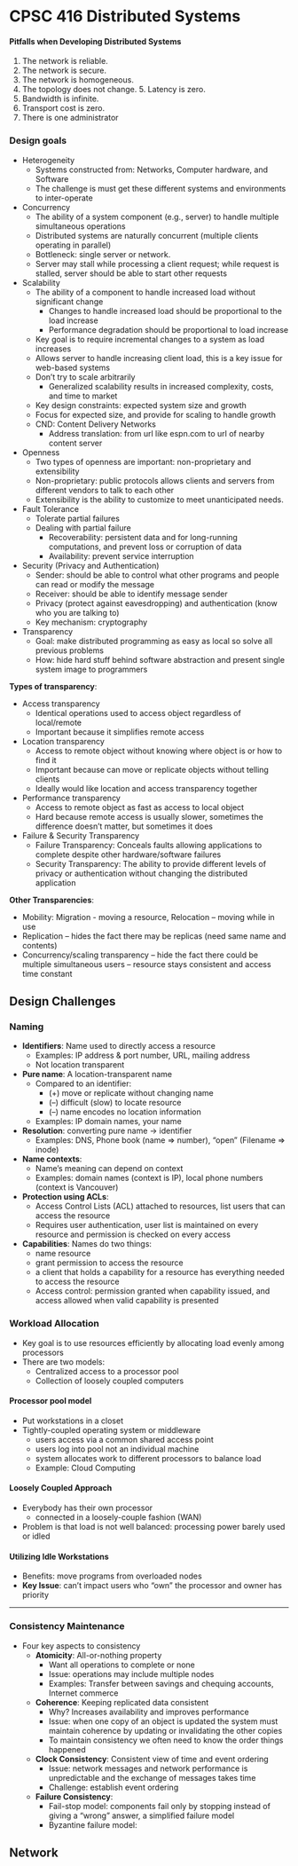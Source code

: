# CPSC 416 Distributed Systems

#### Pitfalls when Developing Distributed Systems
1. The network is reliable.
2. The network is secure.
3. The network is homogeneous.
4. The topology does not change. 5. Latency is zero.
6. Bandwidth is infinite.
7. Transport cost is zero.
8. There is one administrator

### Design goals
- Heterogeneity 
	- Systems constructed from: Networks, Computer hardware, and Software
	- The challenge is must get these different systems and environments to inter-operate
- Concurrency 
	- The ability of a system component (e.g., server) to handle multiple simultaneous operations
	- Distributed systems are naturally concurrent (multiple clients operating in parallel)
	- Bottleneck: single server or network.
	- Server may stall while processing a client request; while request is stalled, server should be able to start other requests
- Scalability
	- The ability of a component to handle increased load without significant change
		- Changes to handle increased load should be proportional to the load increase
		- Performance degradation should be proportional to load increase
	- Key goal is to require incremental changes to a system as load increases
	- Allows server to handle increasing client load, this is a key issue for web-based systems
	- Don’t try to scale arbitrarily
		- Generalized scalability results in increased complexity, costs, and time to market
	- Key design constraints: expected system size and growth
	- Focus for expected size, and provide for scaling to handle growth
	- CND: Content Delivery Networks
		- Address translation: from url like espn.com to url of nearby content server
- Openness
	- Two types of openness are important: non-proprietary and extensibility
	- Non-proprietary: public protocols allows clients and servers from different vendors to talk to each other
	- Extensibility is the ability to customize to meet unanticipated needs.
- Fault Tolerance
	- Tolerate partial failures
	- Dealing with partial failure
		- Recoverability: persistent data and for long-running computations, and prevent loss or corruption of data
		- Availability: prevent service interruption
- Security (Privacy and Authentication) 
	- Sender: should be able to control what other programs and people can read or modify the message
	- Receiver: should be able to identify message sender
	- Privacy (protect against eavesdropping) and authentication (know who you are talking to)
	- Key mechanism: cryptography
- Transparency
	- Goal: make distributed programming as easy as local so solve all previous problems
	- How: hide hard stuff behind software abstraction and present single system image to programmers

__Types of transparency__:

- Access transparency
	- Identical operations used to access object regardless of local/remote
	- Important because it simplifies remote access
- Location transparency
	- Access to remote object without knowing where object is or how to find it
	- Important because can move or replicate objects without telling clients
	- Ideally would like location and access transparency together
- Performance transparency
	- Access to remote object as fast as access to local object
	- Hard because remote access is usually slower, sometimes the difference doesn’t matter, but sometimes it does
- Failure & Security Transparency
	- Failure Transparency: Conceals faults allowing applications to complete despite other hardware/software failures
	- Security Transparency: The ability to provide different levels of privacy or authentication without changing the distributed application

__Other Transparencies__:

- Mobility: Migration - moving a resource, Relocation – moving while in use
- Replication – hides the fact there may be replicas (need same name and contents)
- Concurrency/scaling transparency – hide the fact there could be multiple simultaneous users – resource stays consistent and access time constant

## Design Challenges

### Naming
- __Identifiers__: Name used to directly access a resource
	- Examples: IP address & port number, URL, mailing address
	- Not location transparent 
- __Pure name__: A location-transparent name
	- Compared to an identifier:
		- (+) move or replicate without changing name
		- (–) difficult (slow) to locate resource
		- (–) name encodes no location information
	- Examples: IP domain names, your name
- __Resolution__: converting pure name -> identifier
	- Examples: DNS, Phone book (name => number), “open” (Filename => inode)
- __Name contexts__:
	- Name’s meaning can depend on context
	- Examples: domain names (context is IP),  local phone numbers (context is Vancouver) 
- __Protection using ACLs__:
	- Access Control Lists (ACL) attached to resources, list users that can access the resource
	- Requires user authentication, user list is maintained on every resource and permission is checked on every access
- __Capabilities__: Names do two things:
	- name resource
	- grant permission to access the resource
	- a client that holds a capability for a resource has everything needed to access the resource
	- Access control: permission granted when capability issued, and access allowed when valid capability is presented

### Workload Allocation
- Key goal is to use resources efficiently by allocating load evenly among processors
- There are two models:
	- Centralized access to a processor pool
	- Collection of loosely coupled computers

#### Processor pool model
- Put workstations in a closet
- Tightly-coupled operating system or middleware
	- users access via a common shared access point
	- users log into pool not an individual machine
	- system allocates work to different processors to balance load
	- Example: Cloud Computing

#### Loosely Coupled Approach
- Everybody has their own processor
	- connected in a loosely-couple fashion (WAN)
- Problem is that load is not well balanced: processing power barely used or idled

#### Utilizing Idle Workstations
- Benefits: move programs from overloaded nodes
- __Key Issue__: can’t impact users who “own” the processor and owner has priority

---
### Consistency Maintenance
- Four key aspects to consistency
	* __Atomicity__: All-or-nothing property
		- Want all operations to complete or none
		- Issue: operations may include multiple nodes
		- Examples: Transfer between savings and chequing accounts, Internet commerce
	* __Coherence__: Keeping replicated data consistent
		- Why? Increases availability and improves performance
		- Issue: when one copy of an object is updated the system must maintain coherence by updating or invalidating the other copies
		- To maintain consistency we often need to know the order things happened 
	* __Clock Consistency__: Consistent view of time and event ordering
		- Issue: network messages and network performance is unpredictable and the exchange of messages takes time
		- Challenge: establish event ordering
	* __Failure Consistency__: 
		- Fail-stop model: components fail only by stopping instead of giving a “wrong” answer, a simplified failure model 
		- Byzantine failure model: 

## Network


